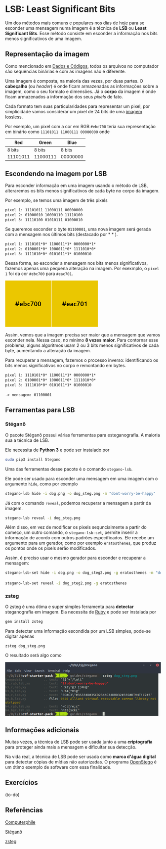 # LSB: Least Significant Bits

Um dos métodos mais comuns e populares nos dias de hoje para se esconder uma mensagem numa imagem é a técnica de __LSB__ ou __Least Significant Bits__. Esse método consiste em esconder a informação nos bits menos significativos de uma imagem.

## Representação da imagem

Como mencionado em [Dados e Códigos](../encodings/introduction.md), todos os arquivos no computador são sequências binárias e com as imagens não é diferente.   

Uma imagem é composta, na maioria das vezes, por duas partes. O __cabeçalho__ (ou _header_) é onde ficam armazenadas as informações sobre a imagem, como o seu formato e dimensões. Já o __corpo__ da imagem é onde ficam armazenados a informação dos seus _pixels_ de fato.

Cada formato tem suas particularidades para representar um pixel, por simplicidade vamos considerar um  pixel de 24 bits de uma [imagem lossless](https://en.wikipedia.org/wiki/Lossless_compression).

Por exemplo, um pixel com a cor em RGB `#ebc700` teria sua representação em binário como `11101011 11000111 00000000` onde

|  Red   |  Green |  Blue  |
| -----  | ------ | -----  |
| 8 bits | 8 bits | 8 bits |
|11101011|11000111|00000000|

## Escondendo na imagem por LSB
Para esconder informação em uma imagem usando o método de LSB, alteraremos os bits menos significativos de cada byte no corpo da imagem.

Por exemplo, se temos uma imagem de três pixels
```
pixel 1: 11101011 11000111 00000000
pixel 2: 01000010 10000110 11110100
pixel 3: 11110100 01010111 01000010
```
Se queremos esconder o byte `01100001`, uma nova imagem será gerada com a mensagem nos últimos bits (destacado por \* \* ).
```
pixel 1: 1110101*0* 1100011*1* 0000000*1*
pixel 2: 0100001*0* 1000011*0* 1111010*0*
pixel 3: 1111010*0* 0101011*1* 01000010
```

Dessa forma, ao esconder a mensagem nos bits menos significativos, fazemos apenas uma pequena alteração na imagem. Por exexmplo, o `pixel 1` foi da cor `#ebc700` para `#eac701`.

![](lsb_diff.png)

Assim, vemos que a imagem precisa ser maior que a mensagem que vamos esconder nela. Nessa caso, no mínimo __8 vezes maior__. Para contornar esse problema, alguns algoritmos usam 2 ou 3 bits menos significativos de cada byte, aumentando a alteração da imagem.

Para recuperar a mensagem, fazemos o processo inverso: identificando os bits menos significativos no corpo e remontando em bytes.

```
pixel 1: 1110101*0* 1100011*1* 0000000*1*
pixel 2: 0100001*0* 1000011*0* 1111010*0*
pixel 3: 1111010*0* 0101011*1* 01000010

-> mensagem: 01100001
```

## Ferramentas para LSB

### Stéganô

O pacote Stéganô possui várias ferramentas para esteganografia. A maioria sua a técnica de LSB.

Ele necessita de __Python 3__ e pode ser instalado por
```bash
sudo pip3 install Stegano
```

Uma das ferramentas desse pacote é o comando `stegano-lsb`.

Ele pode ser usado para esconder uma mensagem em uma imagem com o argumento `hide`, como por exemplo

```bash
stegano-lsb hide -i dog.png -o dog_steg.png -m "dont-worry-be-happy"
```
Já com o comando `reveal`, podemos recuperar a mensagem a partir da imagem.
```bash
stegano-lsb reveal -i dog_steg.png
```

Além disso, em vez de modificar os pixels sequncialmente a partir do começo, um outro comando, o `stegano-lsb-set`, permite inserir a informação de acordo com outros padrões especificados. Ele recebe um argumento para um gerador, como por exemplo `eratosthenes`, que produz os pontos onde os pixels serão modificados.

Assim, é preciso usar o mesmo gerador para esconder e recuperar a mensagem:

```bash
stegano-lsb-set hide -i dog.png -o dog_steg2.png -g eratosthenes -m "dont-worry-be-happy"

stegano-lsb-set reveal -i dog_steg2.png -g eratosthenes
```

### zsteg

O zsteg é uma ótima e super simples ferramenta para __detectar__ steganografia em imagem. Ela necessita de [Ruby](https://www.ruby-lang.org/pt/documentation/installation/) e pode ser instalada por

```bash
gem install zsteg
```

Para detectar uma informação escondida por um LSB simples, pode-se digitar apenas

```
zsteg dog_steg.png
```

O resultado será algo como

![](zsteg-example.png)

## Informações adicionais

Muitas vezes, a técnica de LSB pode ser usada junto a uma __criptografia__ para proteger ainda mais a mensagem e dificultar sua detecção.

Na vida real, a técnica de LSB pode ser usada como __marca d'água digital__ para detectar cópias de mídias não autorizadas. O programa [OpenStego](https://www.openstego.com/) é um ótimo exemplo de software com essa finalidade.

## Exercícios
(to-do)

## Referências

[Computerphile](https://www.youtube.com/watch?v=TWEXCYQKyDc&t=329s)

[Stéganô](https://wiki.cedricbonhomme.org/security:steganography?do=)

[zsteg](https://github.com/zed-0xff/zsteg)
